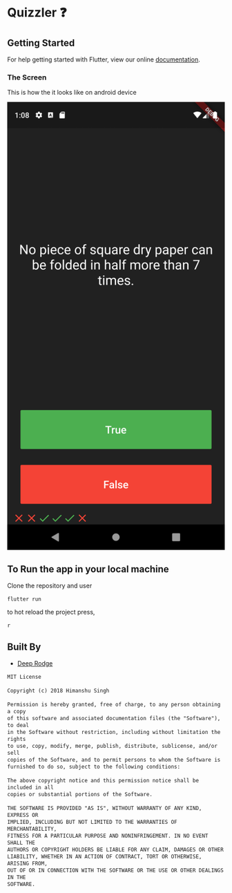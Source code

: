 # Quizzler ❓

## Getting Started
For help getting started with Flutter, view our online [documentation](https://flutter.dev/).

### The Screen
This is how the it looks like on android device <br>

<img src="./AppUI.png" alt="Size Limit CLI" width="738">

## To Run the app in your local machine
Clone the repository and user
```
flutter run
```

to hot reload the project press,
```
r
```
## Built By
- [Deep Rodge](https://github.com/deeprodge)
```
MIT License

Copyright (c) 2018 Himanshu Singh

Permission is hereby granted, free of charge, to any person obtaining a copy
of this software and associated documentation files (the "Software"), to deal
in the Software without restriction, including without limitation the rights
to use, copy, modify, merge, publish, distribute, sublicense, and/or sell
copies of the Software, and to permit persons to whom the Software is
furnished to do so, subject to the following conditions:

The above copyright notice and this permission notice shall be included in all
copies or substantial portions of the Software.

THE SOFTWARE IS PROVIDED "AS IS", WITHOUT WARRANTY OF ANY KIND, EXPRESS OR
IMPLIED, INCLUDING BUT NOT LIMITED TO THE WARRANTIES OF MERCHANTABILITY,
FITNESS FOR A PARTICULAR PURPOSE AND NONINFRINGEMENT. IN NO EVENT SHALL THE
AUTHORS OR COPYRIGHT HOLDERS BE LIABLE FOR ANY CLAIM, DAMAGES OR OTHER
LIABILITY, WHETHER IN AN ACTION OF CONTRACT, TORT OR OTHERWISE, ARISING FROM,
OUT OF OR IN CONNECTION WITH THE SOFTWARE OR THE USE OR OTHER DEALINGS IN THE
SOFTWARE.
```
